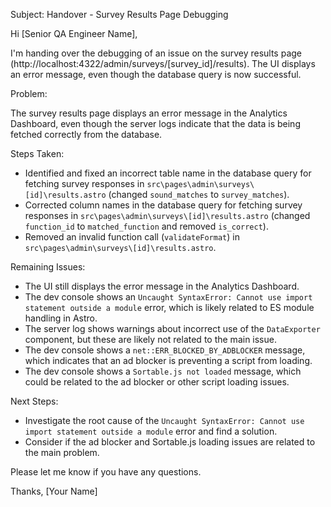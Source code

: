 Subject: Handover - Survey Results Page Debugging

Hi [Senior QA Engineer Name],

I'm handing over the debugging of an issue on the survey results page (http://localhost:4322/admin/surveys/[survey_id]/results). The UI displays an error message, even though the database query is now successful.

Problem:

The survey results page displays an error message in the Analytics Dashboard, even though the server logs indicate that the data is being fetched correctly from the database.

Steps Taken:

*   Identified and fixed an incorrect table name in the database query for fetching survey responses in `src\pages\admin\surveys\[id]\results.astro` (changed `sound_matches` to `survey_matches`).
*   Corrected column names in the database query for fetching survey responses in `src\pages\admin\surveys\[id]\results.astro` (changed `function_id` to `matched_function` and removed `is_correct`).
*   Removed an invalid function call (`validateFormat`) in `src\pages\admin\surveys\[id]\results.astro`.

Remaining Issues:

*   The UI still displays the error message in the Analytics Dashboard.
*   The dev console shows an `Uncaught SyntaxError: Cannot use import statement outside a module` error, which is likely related to ES module handling in Astro.
*   The server log shows warnings about incorrect use of the `DataExporter` component, but these are likely not related to the main issue.
*   The dev console shows a `net::ERR_BLOCKED_BY_ADBLOCKER` message, which indicates that an ad blocker is preventing a script from loading.
*   The dev console shows a `Sortable.js not loaded` message, which could be related to the ad blocker or other script loading issues.

Next Steps:

*   Investigate the root cause of the `Uncaught SyntaxError: Cannot use import statement outside a module` error and find a solution.
*   Consider if the ad blocker and Sortable.js loading issues are related to the main problem.

Please let me know if you have any questions.

Thanks,
[Your Name]